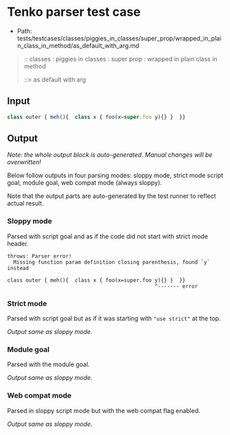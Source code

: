 # Tenko parser test case

- Path: tests/testcases/classes/piggies_in_classes/super_prop/wrapped_in_plain_class_in_method/as_default_with_arg.md

> :: classes : piggies in classes : super prop : wrapped in plain class in method
>
> ::> as default with arg

## Input

`````js
class outer { meh(){  class x { foo(x=super.foo y){} }  }}
`````

## Output

_Note: the whole output block is auto-generated. Manual changes will be overwritten!_

Below follow outputs in four parsing modes: sloppy mode, strict mode script goal, module goal, web compat mode (always sloppy).

Note that the output parts are auto-generated by the test runner to reflect actual result.

### Sloppy mode

Parsed with script goal and as if the code did not start with strict mode header.

`````
throws: Parser error!
  Missing function param definition closing parenthesis, found `y` instead

class outer { meh(){  class x { foo(x=super.foo y){} }  }}
                                                ^------- error
`````

### Strict mode

Parsed with script goal but as if it was starting with `"use strict"` at the top.

_Output same as sloppy mode._

### Module goal

Parsed with the module goal.

_Output same as sloppy mode._

### Web compat mode

Parsed in sloppy script mode but with the web compat flag enabled.

_Output same as sloppy mode._
